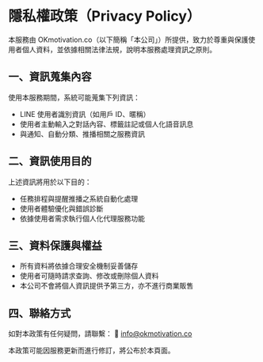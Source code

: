 # 隱私權政策（Privacy Policy）

本服務由 OKmotivation.co（以下簡稱「本公司」）所提供，致力於尊重與保護使用者個人資料，並依據相關法律法規，說明本服務處理資訊之原則。

## 一、資訊蒐集內容

使用本服務期間，系統可能蒐集下列資訊：

- LINE 使用者識別資訊（如用戶 ID、暱稱）
- 使用者主動輸入之對話內容、標籤註記或個人化語音訊息
- 與通知、自動分類、推播相關之服務資訊

## 二、資訊使用目的

上述資訊將用於以下目的：

- 任務排程與提醒推播之系統自動化處理
- 使用者體驗優化與錯誤診斷
- 依據使用者需求執行個人化代理服務功能

## 三、資料保護與權益

- 所有資料將依據合理安全機制妥善儲存
- 使用者可隨時請求查詢、修改或刪除個人資料
- 本公司不會將個人資訊提供予第三方，亦不進行商業販售

## 四、聯絡方式

如對本政策有任何疑問，請聯繫：
📧 info@okmotivation.co

本政策可能因服務更新而進行修訂，將公布於本頁面。
